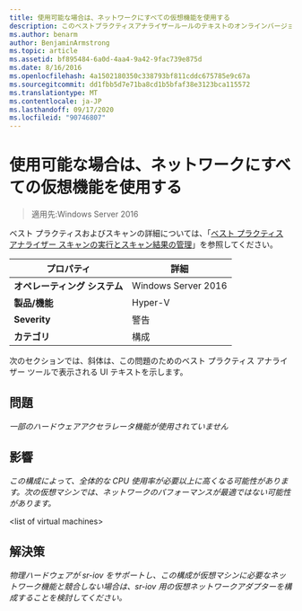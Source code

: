 ```yaml
---
title: 使用可能な場合は、ネットワークにすべての仮想機能を使用する
description: このベストプラクティスアナライザールールのテキストのオンラインバージョン。
ms.author: benarm
author: BenjaminArmstrong
ms.topic: article
ms.assetid: bf895484-6a0d-4aa4-9a42-9fac739e875d
ms.date: 8/16/2016
ms.openlocfilehash: 4a1502180350c338793bf811cddc675785e9c67a
ms.sourcegitcommit: dd1fbb5d7e71ba8cd1b5bfaf38e3123bca115572
ms.translationtype: MT
ms.contentlocale: ja-JP
ms.lasthandoff: 09/17/2020
ms.locfileid: "90746807"
---
```

# <a name="use-all-virtual-functions-for-networking-when-they-are-available"></a>使用可能な場合は、ネットワークにすべての仮想機能を使用する

>適用先:Windows Server 2016

ベスト プラクティスおよびスキャンの詳細については、「[ベスト プラクティス アナライザー スキャンの実行とスキャン結果の管理](https://go.microsoft.com/fwlink/p/?LinkID=223177)」を参照してください。

|プロパティ|詳細|
|-|-|
|**オペレーティング システム**|Windows Server 2016|
|**製品/機能**|Hyper-V|
|**Severity**|警告|
|**カテゴリ**|構成|

次のセクションでは、斜体は、この問題のためのベスト プラクティス アナライザー ツールで表示される UI テキストを示します。

## <a name="issue"></a>問題
*一部のハードウェアアクセラレータ機能が使用されていません*

## <a name="impact"></a>影響
*この構成によって、全体的な CPU 使用率が必要以上に高くなる可能性があります。次の仮想マシンでは、ネットワークのパフォーマンスが最適ではない可能性があります。*

\<list of virtual machines>

## <a name="resolution"></a>解決策
*物理ハードウェアが sr-iov をサポートし、この構成が仮想マシンに必要なネットワーク機能と競合しない場合は、sr-iov 用の仮想ネットワークアダプターを構成することを検討してください。*



